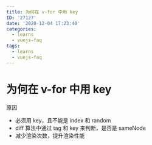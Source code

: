 ```yaml
---
title: 为何在 v-for 中用 key
ID: '27127'
date: '2020-12-04 17:23:40'
categories:
  - learns
  - vuejs-faq
tags:
  - learns
  - vuejs-faq
---
```


# 为何在 v-for 中用 key

原因

- 必须用 key，且不能是 index 和 random
- diff 算法中通过 tag 和 key 来判断，是否是 sameNode
- 减少渲染次数，提升渲染性能
 
 
 
 
